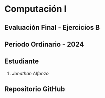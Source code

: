 # **Computación I** #
## Evaluación Final - Ejercicios B ##
## Periodo Ordinario - 2024 ##

## Estudiante ##
1. _Jonathan Alfonzo_

## Repositorio GitHub ##
